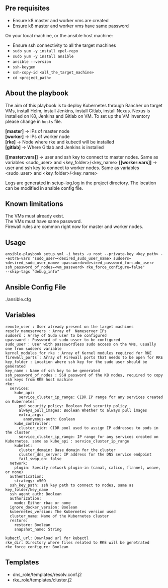 Pre requisites 
-------------------------
 
* Ensure k8 master and worker vms are created 
* Ensure k8 master and worker vms have same password

On your local machine, or the ansible host machine:
* Ensure ssh connectivity to all the target machines
* ```sudo yum -y install epel-repo```
* ```sudo yum -y install ansible```
* ```ansible --version```
* ```ssh-keygen``` 
* ```ssh-copy-id <all_the_target_machine>```
* ```cd <project_path>```

About the playbook
-------------------------

The aim of this playbook is to deploy Kubernetes through Rancher on target VMs, install Helm, install Jenkins, install Gitlab, install Nexus.
Nexus is installed on K8, Jenkins and Gitlab on VM.
To set up the VM inventory please change in ```hosts``` file. 

**[master]** -> IPs of master node <br />
**[worker]** -> IPs of worker node <br />
**[rke]** -> Node where rke and kubectl will be installed <br />
**[gitlab]** -> Where Gitlab and Jenkins is installed <br />

**[[master:vars]]** -> user and ssh key to connect to master nodes. Same as variables <sudo_user> and <key_folder>/<key_name>
**[[worker:vars]]** -> user and ssh key to connect to worker nodes. Same as variables <sudo_user> and <key_folder>/<key_name>

Logs are generated in setup-log.log in the project directory. The location can be modified in ansible config file.

Known limitations
-------------------------

The VMs must already exist. <br />
The VMs must have same password. <br />
Firewall rules are common right now for master and worker nodes. <br />


Usage
-------------------------

```
ansible-playbook setup.yml -i hosts -u root --private-key <key_path> --extra-vars "sudo_user=<desired_sudo_user_name> sudoers=<desired_sudo_user_name> upassword=<desired_password_forsudo_user> 
ssh_password_of_nodes=<vm_password> rke_force_configure=false" 
--skip-tags "debug_info"
``` 

Ansible Config File
-------------------------

./ansible.cfg

Variables
-------------------------

```
remote_user : User already present on the target machines
resolv_nameservers : Array of  Nameserver IPs
sudoers : Array of Sudo user to be configured
upassword : Password of sudo usser to be configured
sudo_user : User with passswordless sudo access on the VMs, usually one from sudoers variable
kernel_modules_for_rke : Array of Kernel modules required for RKE
firewall_ports : Array of Firewall ports that needs to be open for RKE
key_folder : Location where ssh key for the sudo user should be generated
key_name : Name of ssh key to be generated
ssh_password_of_nodes : SSH password of the K8 nodes, required to copy ssh keys from RKE host machine
rke:
  services:
    kube_api:
      service_cluster_ip_range: CIDR IP range for any services created on Kubernetes
      pod_security_policy: Boolean Pod security policy
      always_pull_images: Boolean Whether to always pull images
      extra_args:
        anonymous-auth: Boolean
    kube_controller:
      cluster_cidr: CIDR pool used to assign IP addresses to pods in the cluster
      service_cluster_ip_range: IP range for any services created on Kubernetes, same as kube_api : service_cluster_ip_range
    kubelet:
      cluster_domain: Base domain for the cluster
      cluster_dns_server: IP address for the DNS service endpoint
      fail_swap_on: false
  network:
    plugin: Specify network plugin-in (canal, calico, flannel, weave, or none)
  authentication:
    strategy: x509
  ssh_key_path: ssh key path to connect to nodes, same as key_folder/key_name
  ssh_agent_auth: Boolean
  authorization:
    mode: Either rbac or none
  ignore_docker_version: Boolean
  kubernetes_version: The Kubernetes version used
  cluster_name: Name of the Kubernetes cluster  
  restore:
    restore: Boolean
    snapshot_name: String

kubectl_url: Download url for kubectl
rke_dir: Directory where files related to RKE will be genetrated
rke_force_configure: Boolean
```

Templates
-------------------------

- dns_role/templates/resolv.conf.j2
- rke_role/templates/cluster.j2